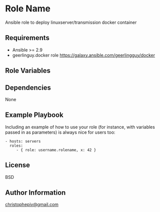 Role Name
=========

Ansible role to deploy linuxserver/transmission docker container 

Requirements
------------

* Ansible >= 2.9
* geerlinguy.docker role <https://galaxy.ansible.com/geerlingguy/docker>

Role Variables
--------------


Dependencies
------------

None

Example Playbook
----------------

Including an example of how to use your role (for instance, with variables passed in as parameters) is always nice for users too:

    - hosts: servers
      roles:
         - { role: username.rolename, x: 42 }

License
-------

BSD

Author Information
------------------

christophepiv@gmail.com
